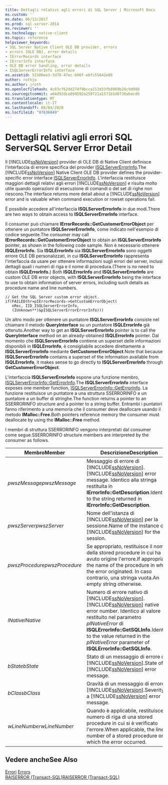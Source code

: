```yaml
---
title: Dettagli relativi agli errori di SQL Server | Microsoft Docs
ms.custom: ''
ms.date: 06/13/2017
ms.prod: sql-server-2014
ms.reviewer: ''
ms.technology: native-client
ms.topic: reference
helpviewer_keywords:
- SQL Server Native Client OLE DB provider, errors
- errors [OLE DB], error details
- IErrorRecords interface
- IErrorInfo interface
- OLE DB error handling, error details
- ISQLServerErrorInfo interface
ms.assetid: 51500ee3-3d78-47ec-b90f-ebfc55642e06
author: rothja
ms.author: jroth
ms.openlocfilehash: 4c03cf62dd274f9bcca213d33fb8969b26c9d980
ms.sourcegitcommit: ad4d92dce894592a259721a1571b1d8736abacdb
ms.translationtype: MT
ms.contentlocale: it-IT
ms.lasthandoff: 08/04/2020
ms.locfileid: "87636049"
---
```

# <a name="sql-server-error-detail"></a><span data-ttu-id="72e34-102">Dettagli relativi agli errori SQL Server</span><span class="sxs-lookup"><span data-stu-id="72e34-102">SQL Server Error Detail</span></span>
  <span data-ttu-id="72e34-103">Il [!INCLUDE[ssNoVersion](../../includes/ssnoversion-md.md)] provider di OLE DB di Native Client definisce l'interfaccia di errore specifica del provider [ISQLServerErrorInfo](../../database-engine/dev-guide/isqlservererrorinfo-ole-db.md).</span><span class="sxs-lookup"><span data-stu-id="72e34-103">The [!INCLUDE[ssNoVersion](../../includes/ssnoversion-md.md)] Native Client OLE DB provider defines the provider-specific error interface [ISQLServerErrorInfo](../../database-engine/dev-guide/isqlservererrorinfo-ole-db.md).</span></span> <span data-ttu-id="72e34-104">L'interfaccia restituisce maggiori dettagli relativi agli errori [!INCLUDE[ssNoVersion](../../includes/ssnoversion-md.md)] e risulta molto utile quando operazioni di esecuzione di comandi o del set di righe non riescono.</span><span class="sxs-lookup"><span data-stu-id="72e34-104">The interface returns more detail about a [!INCLUDE[ssNoVersion](../../includes/ssnoversion-md.md)] error and is valuable when command execution or rowset operations fail.</span></span>  
  
 <span data-ttu-id="72e34-105">È possibile accedere all'interfaccia **ISQLServerErrorInfo** in due modi.</span><span class="sxs-lookup"><span data-stu-id="72e34-105">There are two ways to obtain access to **ISQLServerErrorInfo** interface.</span></span>  
  
 <span data-ttu-id="72e34-106">Il consumer può chiamare **IErrorRecords::GetCustomerErrorObject** per ottenere un puntatore **ISQLServerErrorInfo**, come indicato nell'esempio di codice seguente.</span><span class="sxs-lookup"><span data-stu-id="72e34-106">The consumer may call **IErrorRecords::GetCustomerErrorObject** to obtain an **ISQLServerErrorInfo** pointer, as shown in the following code sample.</span></span> <span data-ttu-id="72e34-107">Non è necessario ottenere **ISQLErrorInfo.** Sia **ISQLErrorInfo** sia **ISQLServerErrorInfo** sono oggetti errore OLE DB personalizzati, in cui **ISQLServerErrorInfo** rappresenta l'interfaccia da usare per ottenere informazioni sugli errori del server, inclusi dettagli quali i numeri di riga e il nome di procedura.</span><span class="sxs-lookup"><span data-stu-id="72e34-107">(There is no need to obtain **ISQLErrorInfo.**) Both **ISQLErrorInfo** and **ISQLServerErrorInfo** are custom OLE DB error objects, with **ISQLServerErrorInfo** being the interface to use to obtain information of server errors, including such details as procedure name and line numbers.</span></span>  
  
```  
// Get the SQL Server custom error object.  
if(FAILED(hr=pIErrorRecords->GetCustomErrorObject(  
   nRec, IID_ISQLServerErrorInfo,  
   (IUnknown**)&pISQLServerErrorErrorInfo)))  
```  
  
 <span data-ttu-id="72e34-108">Un altro modo per ottenere un puntatore **ISQLServerErrorInfo** consiste nel chiamare il metodo **QueryInterface** su un puntatore **ISQLErrorInfo** già ottenuto.</span><span class="sxs-lookup"><span data-stu-id="72e34-108">Another way to get an **ISQLServerErrorInfo** pointer is to call the **QueryInterface** method on an already-obtained **ISQLErrorInfo** pointer.</span></span> <span data-ttu-id="72e34-109">Dal momento che **ISQLServerErrorInfo** contiene un superset delle informazioni disponibili in **ISQLErrorInfo**, è consigliabile accedere direttamente a **ISQLServerErrorInfo** mediante **GetCustomerErrorObject**.</span><span class="sxs-lookup"><span data-stu-id="72e34-109">Note that because **ISQLServerErrorInfo** contains a superset of the information available from **ISQLErrorInfo**, it makes sense to go directly to **ISQLServerErrorInfo** through **GetCustomerErrorObject**.</span></span>  
  
 <span data-ttu-id="72e34-110">L'interfaccia **ISQLServerErrorInfo** espone una funzione membro, [ISQLServerErrorInfo::GetErrorInfo](../native-client-ole-db-interfaces/isqlservererrorinfo-geterrorinfo-ole-db.md).</span><span class="sxs-lookup"><span data-stu-id="72e34-110">The **ISQLServerErrorInfo** interface exposes one member function, [ISQLServerErrorInfo::GetErrorInfo](../native-client-ole-db-interfaces/isqlservererrorinfo-geterrorinfo-ole-db.md).</span></span> <span data-ttu-id="72e34-111">La funzione restituisce un puntatore a una struttura SSERRORINFO e un puntatore a un buffer di stringhe.</span><span class="sxs-lookup"><span data-stu-id="72e34-111">The function returns a pointer to an SSERRORINFO structure and a pointer to a string buffer.</span></span> <span data-ttu-id="72e34-112">Entrambi i puntatori fanno riferimento a una memoria che il consumer deve deallocare usando il metodo **IMalloc::Free**.</span><span class="sxs-lookup"><span data-stu-id="72e34-112">Both pointers reference memory the consumer must deallocate by using the **IMalloc::Free** method.</span></span>  
  
 <span data-ttu-id="72e34-113">I membri di struttura SSERRORINFO vengono interpretati dal consumer come segue.</span><span class="sxs-lookup"><span data-stu-id="72e34-113">SSERRORINFO structure members are interpreted by the consumer as follows.</span></span>  
  
|<span data-ttu-id="72e34-114">Membro</span><span class="sxs-lookup"><span data-stu-id="72e34-114">Member</span></span>|<span data-ttu-id="72e34-115">Descrizione</span><span class="sxs-lookup"><span data-stu-id="72e34-115">Description</span></span>|  
|------------|-----------------|  
|<span data-ttu-id="72e34-116">*pwszMessage*</span><span class="sxs-lookup"><span data-stu-id="72e34-116">*pwszMessage*</span></span>|<span data-ttu-id="72e34-117">Messaggio di errore di [!INCLUDE[ssNoVersion](../../includes/ssnoversion-md.md)].</span><span class="sxs-lookup"><span data-stu-id="72e34-117">[!INCLUDE[ssNoVersion](../../includes/ssnoversion-md.md)] error message.</span></span> <span data-ttu-id="72e34-118">Identico alla stringa restituita in **IErrorInfo::GetDescription**.</span><span class="sxs-lookup"><span data-stu-id="72e34-118">Identical to the string returned in **IErrorInfo::GetDescription**.</span></span>|  
|<span data-ttu-id="72e34-119">*pwszServer*</span><span class="sxs-lookup"><span data-stu-id="72e34-119">*pwszServer*</span></span>|<span data-ttu-id="72e34-120">Nome dell'istanza di [!INCLUDE[ssNoVersion](../../includes/ssnoversion-md.md)] per la sessione.</span><span class="sxs-lookup"><span data-stu-id="72e34-120">Name of the instance of [!INCLUDE[ssNoVersion](../../includes/ssnoversion-md.md)] for the session.</span></span>|  
|<span data-ttu-id="72e34-121">*pwszProcedure*</span><span class="sxs-lookup"><span data-stu-id="72e34-121">*pwszProcedure*</span></span>|<span data-ttu-id="72e34-122">Se appropriato, restituisce il nome della stored procedure in cui ha avuto origine l'errore.</span><span class="sxs-lookup"><span data-stu-id="72e34-122">If appropriate, the name of the procedure in which the error originated.</span></span> <span data-ttu-id="72e34-123">In caso contrario, una stringa vuota.</span><span class="sxs-lookup"><span data-stu-id="72e34-123">An empty string otherwise.</span></span>|  
|<span data-ttu-id="72e34-124">*lNative*</span><span class="sxs-lookup"><span data-stu-id="72e34-124">*lNative*</span></span>|<span data-ttu-id="72e34-125">Numero di errore nativo di [!INCLUDE[ssNoVersion](../../includes/ssnoversion-md.md)].</span><span class="sxs-lookup"><span data-stu-id="72e34-125">[!INCLUDE[ssNoVersion](../../includes/ssnoversion-md.md)] native error number.</span></span> <span data-ttu-id="72e34-126">Identico al valore restituito nel parametro *plNativeError* di **ISQLErrorInfo::GetSQLInfo**.</span><span class="sxs-lookup"><span data-stu-id="72e34-126">Identical to the value returned in the *plNativeError* parameter of **ISQLErrorInfo::GetSQLInfo**.</span></span>|  
|<span data-ttu-id="72e34-127">*bState*</span><span class="sxs-lookup"><span data-stu-id="72e34-127">*bState*</span></span>|<span data-ttu-id="72e34-128">Stato di un messaggio di errore di [!INCLUDE[ssNoVersion](../../includes/ssnoversion-md.md)].</span><span class="sxs-lookup"><span data-stu-id="72e34-128">State of a [!INCLUDE[ssNoVersion](../../includes/ssnoversion-md.md)] error message.</span></span>|  
|<span data-ttu-id="72e34-129">*bClass*</span><span class="sxs-lookup"><span data-stu-id="72e34-129">*bClass*</span></span>|<span data-ttu-id="72e34-130">Gravità di un messaggio di errore di [!INCLUDE[ssNoVersion](../../includes/ssnoversion-md.md)].</span><span class="sxs-lookup"><span data-stu-id="72e34-130">Severity of a [!INCLUDE[ssNoVersion](../../includes/ssnoversion-md.md)] error message.</span></span>|  
|<span data-ttu-id="72e34-131">*wLineNumber*</span><span class="sxs-lookup"><span data-stu-id="72e34-131">*wLineNumber*</span></span>|<span data-ttu-id="72e34-132">Quando è applicabile, restituisce il numero di riga di una stored procedure in cui si è verificato l'errore.</span><span class="sxs-lookup"><span data-stu-id="72e34-132">When applicable, the line number of a stored procedure on which the error occurred.</span></span>|  
  
## <a name="see-also"></a><span data-ttu-id="72e34-133">Vedere anche</span><span class="sxs-lookup"><span data-stu-id="72e34-133">See Also</span></span>  
 <span data-ttu-id="72e34-134">[Errori](errors.md) </span><span class="sxs-lookup"><span data-stu-id="72e34-134">[Errors](errors.md) </span></span>  
 [<span data-ttu-id="72e34-135">RAISERROR &#40;Transact-SQL&#41;</span><span class="sxs-lookup"><span data-stu-id="72e34-135">RAISERROR &#40;Transact-SQL&#41;</span></span>](/sql/t-sql/language-elements/raiserror-transact-sql)  
  
  
